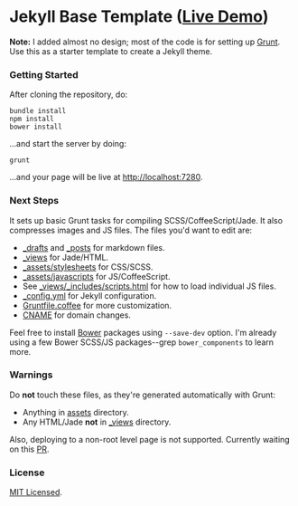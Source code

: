 # Jekyll Base Template ([Live Demo](http://jekyll.chibi.io))

**Note:** I added almost no design; most of the code is for setting up <a href="http://gruntjs.com/">Grunt</a>. Use this as a starter template to create a Jekyll theme.

### Getting Started

After cloning the repository, do:

~~~
bundle install
npm install
bower install
~~~

...and start the server by doing:

~~~
grunt
~~~

...and your page will be live at [http://localhost:7280](http://localhost:7280).

### Next Steps

It sets up basic Grunt tasks for compiling SCSS/CoffeeScript/Jade. It also compresses images and JS files. The files you'd want to edit are:

* [_drafts](_drafts) and [_posts](_posts) for markdown files.
* [_views](_views) for Jade/HTML.
* [_assets/stylesheets](_assets/stylesheets) for CSS/SCSS.
* [_assets/javascripts](_assets/javascripts) for JS/CoffeeScript.
* See [_views/_includes/scripts.html](_views/_includes/scripts.html) for how to load individual JS files.
* [_config.yml](_config.yml) for Jekyll configuration.
* [Gruntfile.coffee](Gruntfile.coffee) for more customization.
* [CNAME](CNAME) for domain changes.

Feel free to install [Bower](http://bower.io/) packages using `--save-dev` option. I'm already using a few Bower SCSS/JS packages--grep `bower_components` to learn more.

### Warnings

Do **not** touch these files, as they're generated automatically with Grunt:

* Anything in [assets](assets) directory.
* Any HTML/Jade **not** in [_views](_views) directory.

Also, deploying to a non-root level page is not supported. Currently waiting on this [PR](https://github.com/yeoman/grunt-usemin/pull/329).

### License

[MIT Licensed](http://chibicode.mit-license.org/).
